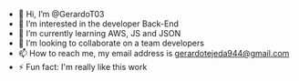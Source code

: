 - 👋 Hi, I’m @GerardoT03
- 👀 I’m interested in the developer Back-End
- 🌱 I’m currently learning AWS, JS and JSON
- 💞️ I’m looking to collaborate on a team developers
- 📫 How to reach me, my email address is gerardotejeda944@gmail.com 
- ⚡ Fun fact: I'm really like this work
